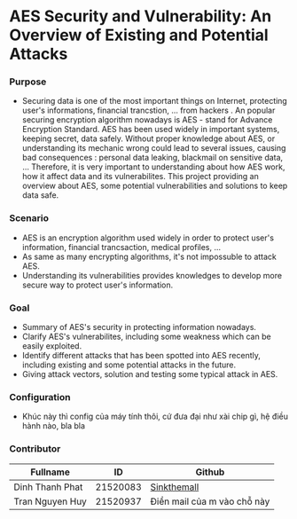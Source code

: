 # AES Security and Vulnerability: An Overview of Existing and Potential Attacks
### Purpose

- Securing data is one of the most important things on Internet, protecting user's informations, financial trancstion, ... from hackers . An popular securing encryption algorithm nowadays is AES - stand for Advance Encryption Standard. AES has been used widely in important systems, keeping secret, data safely. Without proper knowledge about AES, or understanding its mechanic wrong could lead to several issues, causing bad consequences : personal data leaking, blackmail on sensitive data, ... Therefore, it is very important to understanding about how AES work, how it affect data and its vulnerabilites. This project providing an overview about AES, some potential vulnerabilities and solutions to keep data safe.

### Scenario
- AES is an encryption algorithm used widely in order to protect user's information, financial trancsaction, medical profiles, ...
- As same as many encrypting algorithms, it's not impossuble to attack AES. 
- Understanding its vulnerabilities provides knowledges to develop more secure way to protect user's information.
### Goal
- Summary of AES's security in protecting information nowadays.
- Clarify AES's vulnerabilites, including some weakness which can be easily exploited.
- Identify different attacks that has been spotted into AES recently, including existing  and some potential attacks in the future.
- Giving attack vectors, solution and testing some typical attack in AES.

### Configuration
- Khúc này thì config của máy tính thôi, cứ đưa đại như xài chip gì, hệ điều hành nào, bla bla
### Contributor

| Fullname | ID | Github |
| --- | --- | --- |
| Dinh Thanh Phat | 21520083 | [Sinkthemall](https://github.com/sinkthemall) |
| Tran Nguyen Huy | 21520937 | Điền mail của m vào chỗ này |
